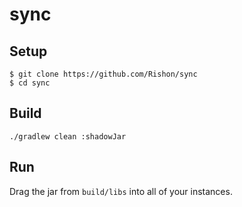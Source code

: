 # sync

## Setup

```
$ git clone https://github.com/Rishon/sync
$ cd sync
```

## Build

``
./gradlew clean :shadowJar
``

## Run

Drag the jar from ``build/libs`` into all of your instances.